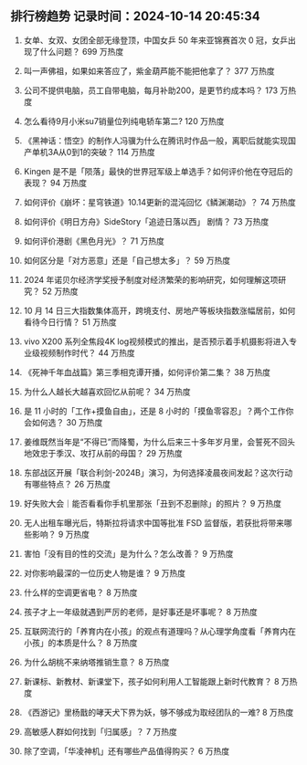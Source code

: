 
## 排行榜趋势 记录时间：2024-10-14 20:45:34
  
  1. 女单、女双、女团全部无缘登顶，中国女乒 50 年来亚锦赛首次 0 冠，女乒出现了什么问题？ 699 万热度
    
  2. 叫一声佛祖，如果如来答应了，紫金葫芦能不能把他拿了？ 377 万热度
    
  3. 公司不提供电脑，员工自带电脑，每月补助200，是更节约成本吗？ 173 万热度
    
  4. 怎么看待9月小米su7销量位列纯电轿车第二? 120 万热度
    
  5. 《黑神话：悟空》的制作人冯骥为什么在腾讯时作品一般，离职后就能实现国产单机3A从0到1的突破？ 114 万热度
    
  6. Kingen 是不是「陨落」最快的世界冠军级上单选手？如何评价他在夺冠后的表现？ 94 万热度
    
  7. 如何评价《崩坏：星穹铁道》10.14更新的混沌回忆《鳞渊潮动》？ 74 万热度
    
  8. 如何评价《明日方舟》SideStory「追迹日落以西」 剧情？ 73 万热度
    
  9. 如何评价港剧《黑色月光》？ 71 万热度
    
  10. 如何区分是「对方恶意」还是「自己想太多」？ 59 万热度
    
  11. 2024 年诺贝尔经济学奖授予制度对经济繁荣的影响研究，如何理解这项研究？ 52 万热度
    
  12. 10 月 14 日三大指数集体高开，跨境支付、房地产等板块指数涨幅居前，如何看待今日行情？ 51 万热度
    
  13. vivo X200 系列全焦段4K log视频模式的推出，是否预示着手机摄影将进入专业级视频制作时代？ 44 万热度
    
  14. 《死神千年血战篇》第三季相克谭开播，如何评价第二集？ 38 万热度
    
  15. 为什么人越长大越喜欢回忆从前呢？ 34 万热度
    
  16. 是 11 小时的「工作+摸鱼自由」，还是 8 小时的「摸鱼零容忍」？两个工作你会如何选？ 30 万热度
    
  17. 姜维既然当年是“不得已”而降蜀，为什么后来三十多年岁月里，会誓死不回头地效忠于季汉、攻打从前的母国？ 29 万热度
    
  18. 东部战区开展「联合利剑-2024B」演习，为何选择凌晨夜间发起？这次行动有哪些特点？ 26 万热度
    
  19. 好失败大会｜能否看看你手机里那张「丑到不忍删除」的照片？ 9 万热度
    
  20. 无人出租车曝光后，特斯拉将请求中国等批准 FSD 监督版，若获批将带来哪些影响？ 9 万热度
    
  21. 害怕「没有目的性的交流」是为什么？怎么改善？ 9 万热度
    
  22. 对你影响最深的一位历史人物是谁？ 9 万热度
    
  23. 什么样的空调更省电？ 8 万热度
    
  24. 孩子才上一年级就遇到严厉的老师，是好事还是坏事呢？ 8 万热度
    
  25. 互联网流行的「养育内在小孩」的观点有道理吗？从心理学角度看「养育内在小孩」的本质是什么？ 8 万热度
    
  26. 为什么胡桃不来纳塔推销生意？ 8 万热度
    
  27. 新课标、新教材、新课堂下，孩子如何利用人工智能跟上新时代教育？ 8 万热度
    
  28. 《西游记》里杨戬的哮天犬下界为妖，够不够成为取经团队的一难? 8 万热度
    
  29. 高敏感人群如何找到「归属感」？ 7 万热度
    
  30. 除了空调，「华凌神机」还有哪些产品值得购买？ 6 万热度
    